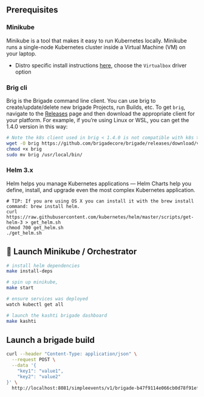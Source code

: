 ## Prerequisites

### Minikube

Minikube is a tool that makes it easy to run Kubernetes locally. Minikube runs a single-node Kubernetes cluster inside a Virtual Machine (VM) on your laptop.

- Distro specific install instructions [here](https://kubernetes.io/docs/tasks/tools/install-minikube/), choose the `Virtualbox` driver option


### Brig cli 

Brig is the Brigade command line client. You can use brig to create/update/delete new brigade Projects, run Builds, etc. To get `brig`, navigate to the [Releases](https://github.com/brigadecore/brigade/releases/) page and then download the appropriate client for your platform. For example, if you’re using Linux or WSL, you can get the 1.4.0 version in this way:

```sh
# Note the k8s client used in brig < 1.4.0 is not compatible with k8s >= 1.18
wget -O brig https://github.com/brigadecore/brigade/releases/download/v1.4.0/brig-linux-amd64
chmod +x brig
sudo mv brig /usr/local/bin/
```


### Helm 3.x

Helm helps you manage Kubernetes applications — Helm Charts help you define, install, and upgrade even the most complex Kubernetes application.

```shell
# TIP: If you are using OS X you can install it with the brew install command: brew install helm.
curl https://raw.githubusercontent.com/kubernetes/helm/master/scripts/get-helm-3 > get_helm.sh
chmod 700 get_helm.sh
./get_helm.sh
```

## 🚀 Launch Minikube / Orchestrator

```bash
# install helm dependencies 
make install-deps

# spin up minikube, 
make start

# ensure services was deployed
watch kubectl get all

# launch the kashti brigade dashboard
make kashti
```

## Launch a brigade build

```sh
curl --header "Content-Type: application/json" \
  --request POST \
  --data '{
    "key1": "value1",
    "key2": "value2"
}' \
  http://localhost:8081/simpleevents/v1/brigade-b47f9114e066cb0d78f91eff72e6813dc2ee897c1aeeafbc88fff0/genericsecret
```